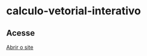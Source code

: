# calculo-vetorial-interativo

## Acesse
[Abrir o site](https://leonardod16p.github.io/calculo-vetorial-interativo/index.html)
